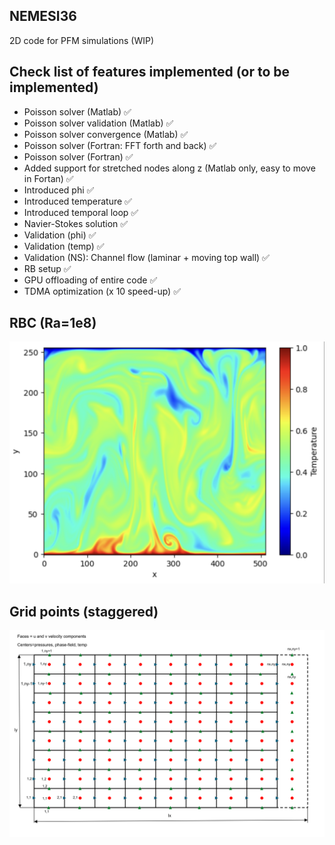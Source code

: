 ## NEMESI36
2D code for PFM simulations (WIP)


## Check list of features implemented (or to be implemented)

- Poisson solver (Matlab) ✅
- Poisson solver validation (Matlab) ✅
- Poisson solver convergence (Matlab) ✅
- Poisson solver (Fortran: FFT forth and back) ✅
- Poisson solver (Fortran) ✅
- Added support for stretched nodes along z (Matlab only, easy to move in Fortan) ✅
- Introduced phi ✅ 
- Introduced temperature ✅ 
- Introduced temporal loop ✅ 
- Navier-Stokes solution ✅ 
- Validation (phi) ✅ 
- Validation (temp) ✅ 
- Validation (NS): Channel flow (laminar + moving top wall) ✅
- RB setup ✅ 
- GPU offloading of entire code  ✅
- TDMA optimization (x 10 speed-up)  ✅

## RBC (Ra=1e8)

![Test](doc/rbc2.png)


## Grid points (staggered)

![Test](doc/grid.png)


